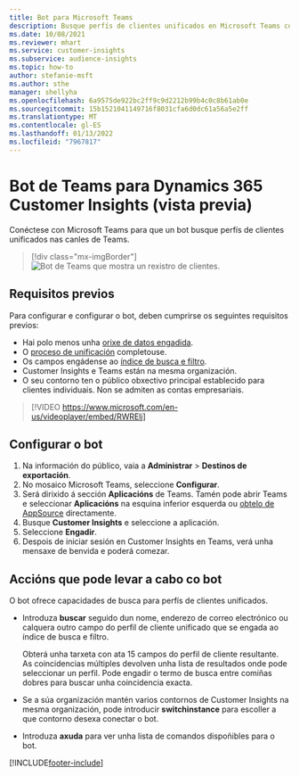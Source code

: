 ```yaml
---
title: Bot para Microsoft Teams
description: Busque perfís de clientes unificados en Microsoft Teams coa axuda dun bot.
ms.date: 10/08/2021
ms.reviewer: mhart
ms.service: customer-insights
ms.subservice: audience-insights
ms.topic: how-to
author: stefanie-msft
ms.author: sthe
manager: shellyha
ms.openlocfilehash: 6a9575de922bc2ff9c9d2212b99b4c0c8b61ab0e
ms.sourcegitcommit: 15b1521041149716f8031cfa6d0dc61a56a5e2ff
ms.translationtype: MT
ms.contentlocale: gl-ES
ms.lasthandoff: 01/13/2022
ms.locfileid: "7967817"
---
```

# <a name="teams-bot-for-dynamics-365-customer-insights-preview"></a>Bot de Teams para Dynamics 365 Customer Insights (vista previa)

Conéctese con Microsoft Teams para que un bot busque perfís de clientes unificados nas canles de Teams.

> [!div class="mx-imgBorder"]
> ![Bot de Teams que mostra un rexistro de clientes.](media/teams-bot.png "Bot de Teams que mostra un rexistro de clientes")

## <a name="prerequisites"></a>Requisitos previos

Para configurar e configurar o bot, deben cumprirse os seguintes requisitos previos:

- Hai polo menos unha [orixe de datos engadida](data-sources.md).
- O [proceso de unificación](data-unification.md) completouse.
- Os campos engádense ao [índice de busca e filtro](search-filter-index.md).
- Customer Insights e Teams están na mesma organización.
- O seu contorno ten o público obxectivo principal establecido para clientes individuais. Non se admiten as contas empresariais.


> [!VIDEO https://www.microsoft.com/en-us/videoplayer/embed/RWRElj]
## <a name="configure-the-bot"></a>Configurar o bot

1. Na información do público, vaia a **Administrar** > **Destinos de exportación**.
1. No mosaico Microsoft Teams, seleccione **Configurar**.
1. Será dirixido á sección **Aplicacións** de Teams. Tamén pode abrir Teams e seleccionar **Aplicacións** na esquina inferior esquerda ou [obtelo de AppSource](https://go.microsoft.com/fwlink/?linkid=2124104) directamente.
1. Busque **Customer Insights** e seleccione a aplicación.
1. Seleccione **Engadir**.
1. Despois de iniciar sesión en Customer Insights en Teams, verá unha mensaxe de benvida e poderá comezar.

## <a name="things-you-can-do-with-the-bot"></a>Accións que pode levar a cabo co bot

O bot ofrece capacidades de busca para perfís de clientes unificados.

- Introduza **buscar** seguido dun nome, enderezo de correo electrónico ou calquera outro campo do perfil de cliente unificado que se engada ao índice de busca e filtro.

  Obterá unha tarxeta con ata 15 campos do perfil de cliente resultante. As coincidencias múltiples devolven unha lista de resultados onde pode seleccionar un perfil. Pode engadir o termo de busca entre comiñas dobres para buscar unha coincidencia exacta.

- Se a súa organización mantén varios contornos de Customer Insights na mesma organización, pode introducir **switchinstance** para escoller a que contorno desexa conectar o bot.

- Introduza **axuda** para ver unha lista de comandos dispoñibles para o bot.  


[!INCLUDE[footer-include](../includes/footer-banner.md)]
